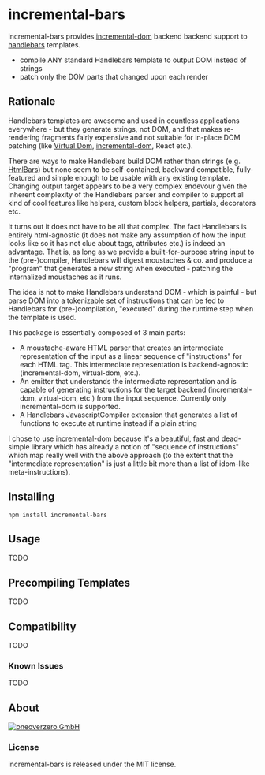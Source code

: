 incremental-bars
=============

incremental-bars provides [incremental-dom](https://github.com/google/incremental-dom) backend backend support to [handlebars](http://www.handlebarsjs.com) templates.

- compile ANY standard Handlebars template to output DOM instead of strings
- patch only the DOM parts that changed upon each render

Rationale
----------

Handlebars templates are awesome and used in countless applications everywhere - but they generate strings, not DOM, and that makes re-rendering fragments fairly expensive and not suitable for in-place DOM patching (like [Virtual Dom](https://github.com/Matt-Esch/virtual-dom), [incremental-dom](https://github.com/google/incremental-dom), React etc.).

There are ways to make Handlebars build DOM rather than strings (e.g. [HtmlBars](https://github.com/tildeio/htmlbars)) but none seem to be self-contained, backward compatible, fully-featured and simple enough to be usable with any existing template. Changing output target appears to be a very complex endevour given the inherent complexity of the Handlebars parser and compiler to support all kind of cool features like helpers, custom block helpers, partials, decorators etc. 

It turns out it does not have to be all that complex. The fact Handlebars is entirely html-agnostic (it does not make any assumption of how the input looks like so it has not clue about tags, attributes etc.) is indeed an advantage. That is, as long as we provide a built-for-purpose string input to the (pre-)compiler, Handlebars will digest moustaches & co. and produce a "program" that generates a new string when executed - patching the internalized moustaches as it runs.

The idea is not to make Handlebars understand DOM - which is painful - but parse DOM into a tokenizable set of instructions that can be fed to Handlebars for (pre-)compilation, "executed" during the runtime step when the template is used.

This package is essentially composed of 3 main parts:
- A moustache-aware HTML parser that creates an intermediate representation of the input as a linear sequence of "instructions" for each HTML tag. This intermediate representation is backend-agnostic (incremental-dom, virtual-dom, etc.). 
- An emitter that understands the intermediate representation and is capable of generating instructions for the target backend (incremental-dom, virtual-dom, etc.) from the input sequence. Currently only incremental-dom is supported.
- A Handlebars JavascriptCompiler extension that generates a list of functions to execute at runtime instead if a plain string 

I chose to use [incremental-dom](https://github.com/google/incremental-dom) because it's a beautiful, fast and dead-simple library which has already a notion of "sequence of instructions" which map really well with the above approach (to the extent that the "intermediate representation" is just a little bit more than a list of idom-like meta-instructions).

Installing
----------

    npm install incremental-bars

Usage
-----

TODO

Precompiling Templates
----------------------

TODO

Compatibility
-------------

TODO

### Known Issues

TODO

About
-----

[![oneoverzero GmbH](http://oneoverzero.net/assets/img/logo.png)](http://oneoverzero.net)

### License

incremental-bars is released under the MIT license.

